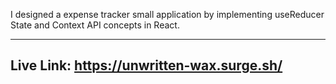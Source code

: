 I designed a expense tracker small application by implementing useReducer State and Context API concepts in React.

---------------------------------
Live Link:
https://unwritten-wax.surge.sh/
--------------------------------
